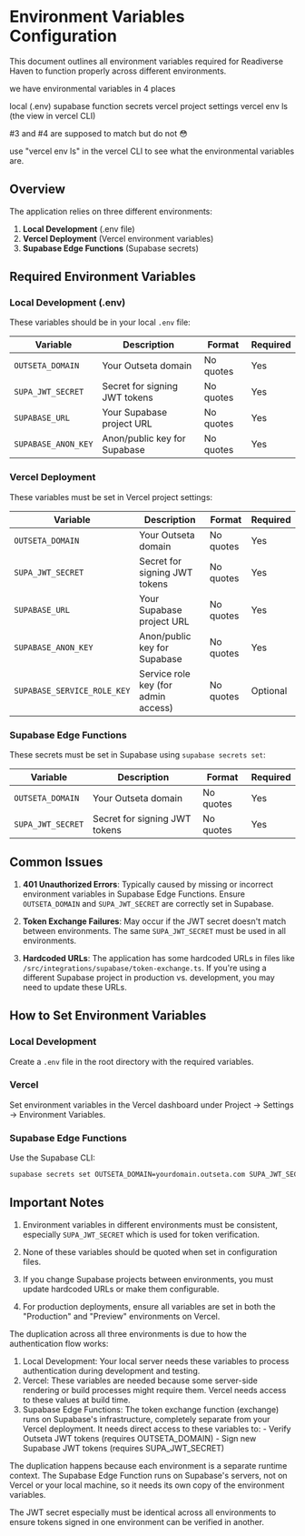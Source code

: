 # Environment Variables Configuration

This document outlines all environment variables required for Readiverse Haven to function properly across different environments.

we have environmental variables in 4 places

local (.env)
supabase function secrets
vercel project settings
vercel env ls (the view in vercel CLI)

#3 and #4 are supposed to match but do not 😳

use "vercel env ls" in the vercel CLI to see what the environmental variables are. 

## Overview

The application relies on three different environments:
1. **Local Development** (.env file)
2. **Vercel Deployment** (Vercel environment variables)
3. **Supabase Edge Functions** (Supabase secrets)

## Required Environment Variables

### Local Development (.env)

These variables should be in your local `.env` file:

| Variable | Description | Format | Required |
|----------|-------------|--------|----------|
| `OUTSETA_DOMAIN` | Your Outseta domain | No quotes | Yes |
| `SUPA_JWT_SECRET` | Secret for signing JWT tokens | No quotes | Yes |
| `SUPABASE_URL` | Your Supabase project URL | No quotes | Yes |
| `SUPABASE_ANON_KEY` | Anon/public key for Supabase | No quotes | Yes |

### Vercel Deployment

These variables must be set in Vercel project settings:

| Variable | Description | Format | Required |
|----------|-------------|--------|----------|
| `OUTSETA_DOMAIN` | Your Outseta domain | No quotes | Yes |
| `SUPA_JWT_SECRET` | Secret for signing JWT tokens | No quotes | Yes |
| `SUPABASE_URL` | Your Supabase project URL | No quotes | Yes |
| `SUPABASE_ANON_KEY` | Anon/public key for Supabase | No quotes | Yes |
| `SUPABASE_SERVICE_ROLE_KEY` | Service role key (for admin access) | No quotes | Optional |

### Supabase Edge Functions

These secrets must be set in Supabase using `supabase secrets set`:

| Variable | Description | Format | Required |
|----------|-------------|--------|----------|
| `OUTSETA_DOMAIN` | Your Outseta domain | No quotes | Yes |
| `SUPA_JWT_SECRET` | Secret for signing JWT tokens | No quotes | Yes |

## Common Issues

1. **401 Unauthorized Errors**: Typically caused by missing or incorrect environment variables in Supabase Edge Functions. Ensure `OUTSETA_DOMAIN` and `SUPA_JWT_SECRET` are correctly set in Supabase.

2. **Token Exchange Failures**: May occur if the JWT secret doesn't match between environments. The same `SUPA_JWT_SECRET` must be used in all environments.

3. **Hardcoded URLs**: The application has some hardcoded URLs in files like `/src/integrations/supabase/token-exchange.ts`. If you're using a different Supabase project in production vs. development, you may need to update these URLs.

## How to Set Environment Variables

### Local Development
Create a `.env` file in the root directory with the required variables.

### Vercel
Set environment variables in the Vercel dashboard under Project → Settings → Environment Variables.

### Supabase Edge Functions
Use the Supabase CLI:
```bash
supabase secrets set OUTSETA_DOMAIN=yourdomain.outseta.com SUPA_JWT_SECRET=your_secret_key
```

## Important Notes

1. Environment variables in different environments must be consistent, especially `SUPA_JWT_SECRET` which is used for token verification.

2. None of these variables should be quoted when set in configuration files.

3. If you change Supabase projects between environments, you must update hardcoded URLs or make them configurable.

4. For production deployments, ensure all variables are set in both the "Production" and "Preview" environments on Vercel.


The duplication across all three environments is due to how the authentication flow works:

  1. Local Development: Your local server needs these variables to process authentication during
  development and testing.
  2. Vercel: These variables are needed because some server-side rendering or build processes might
   require them. Vercel needs access to these values at build time.
  3. Supabase Edge Functions: The token exchange function (exchange) runs on Supabase's
  infrastructure, completely separate from your Vercel deployment. It needs direct access to these
  variables to:
    - Verify Outseta JWT tokens (requires OUTSETA_DOMAIN)
    - Sign new Supabase JWT tokens (requires SUPA_JWT_SECRET)

  The duplication happens because each environment is a separate runtime context. The Supabase Edge
   Function runs on Supabase's servers, not on Vercel or your local machine, so it needs its own
  copy of the environment variables.

  The JWT secret especially must be identical across all environments to ensure tokens signed in
  one environment can be verified in another.
